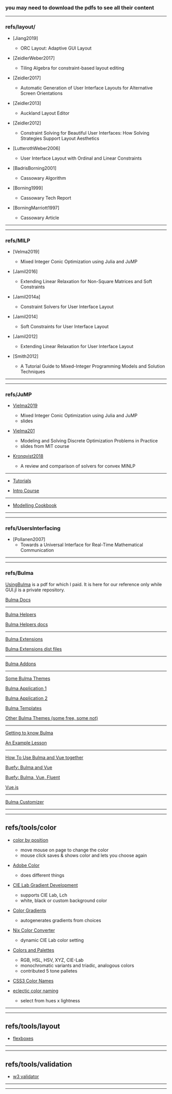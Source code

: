 ### __you may need to download the pdfs to see all their content__

----

### refs/layout/

- [Jiang2019]
    - ORC Layout: Adaptive GUI Layout

- [ZeidlerWeber2017]
    - Tiling Algebra for constraint-based layout editing

- [Zeidler2017]
    - Automatic Generation of User Interface Layouts
for Alternative Screen Orientations

- [Zeidler2013]
    - Auckland Layout Editor

- [Zeidler2012]
    - Constraint Solving for Beautiful User Interfaces:
How Solving Strategies Support Layout Aesthetics

- [LutterothWeber2006]
    - User Interface Layout with Ordinal and Linear Constraints

- [BadrisBorning2001]
    - Cassowary Algorithm
    
- [Borning1999]
    - Cassowary Tech Report

- [BorningMarriott1997]
    - Cassowary Article

----
----

### refs/MILP

- [Velma2019]
    - Mixed Integer Conic Optimization using Julia and JuMP
    
- [Jamil2016]
    - Extending Linear Relaxation for Non-Square Matrices and Soft Constraints

- [Jamil2014a]
    - Constraint Solvers for User Interface Layout

- [Jamil2014]
    - Soft Constraints for User Interface Layout

- [Jamil2012]
    - Extending Linear Relaxation for User Interface Layout

- [Smith2012]
    - A Tutorial Guide to Mixed-Integer Programming Models and Solution Techniques
    
----
----

### refs/JuMP

- [Vielma2019](https://github.com/JeffreySarnoff/GUI.jl/blob/master/refs/JuMP/Vielma2019.pdf)
    - Mixed Integer Conic Optimization using Julia and JuMP
    - slides

- [Vielma201](https://github.com/JeffreySarnoff/GUI.jl/blob/master/refs/JuMP/Vielma2018.pdf)
    - Modeling	and	Solving	Discrete	Optimization	Problems	in	Practice
    - slides from MIT course
    
- [Kronqvist2018](https://github.com/JeffreySarnoff/GUI.jl/blob/master/refs/JuMP/Kronqvist2018.pdf)
    - A review and comparison of solvers for convex MINLP

----

 - [Tutorials](https://github.com/barpit20/JuMPTutorials.jl)
 
 - [Intro Course](https://laurentlessard.com/teaching/524-intro-to-optimization/)
 
----

- [Modelling Cookbook](https://github.com/JeffreySarnoff/GUI.jl/blob/master/refs/JuMP/MOSEKModelingCookbook.pdf)
----
----

### refs/UsersInterfacing

- [Pollanen2007]
    - Towards a Universal Interface for Real-Time Mathematical Communication


---- 
----

### refs/Bulma

[UsingBulma](https://github.com/JeffreySarnoff/GUI.jl/blob/master/refs/Bulma/UsingBulma.pdf) is a pdf for which I paid.  It is here for our reference only while GUI.jl is a private repository.

[Bulma Docs](https://bulma.io/documentation/)

----

[Bulma Helpers](https://github.com/jmaczan/bulma-helpers)

[Bulma Helpers docs](https://github.com/jmaczan/bulma-helpers#documentation)

----

[Bulma Extensions](https://wikiki.github.io/)

[Bulma Extensions dist files](https://github.com/Wikiki/bulma-extensions/tree/master/dist)

----

[Bulma Addons](https://mubaidr.js.org/bulma-addons)

----

[Some Bulma Themes](https://jenil.github.io/bulmaswatch/)

[Bulma Application 1](https://github.com/cssninjaStudio/fresh)

[Bulma Application 2](https://github.com/cssninjaStudio/krypton)

[Bulma Templates](https://github.com/BulmaTemplates/bulma-templates)

[Other Bulma Themes (some free, some not)](https://www.bulmathemes.com/)

----

[Getting to know Bulma](https://scotch.io/bar-talk/get-to-know-bulma-my-current-favorite-css-framework)

[An Example Lesson](https://scrimba.com/g/gbulma)

----

[How To Use Bulma and Vue together](https://www.youtube.com/watch?v=9lcKFUzx5Ys)

[Buefy: Bulma and Vue](https://buefy.org/documentation)

[Buefy: Bulma, Vue, Fluent](https://mubaidr.js.org/vue-fluent)

[Vue.js](https://vuejs.org/)

-----

[Bulma Customizer](https://bulma-customizer.bstash.io/)


----
----

## refs/tools/color


- [color by position](https://color.hailpixel.com/)
    - move mouse on page to change the color
    - mouse click saves & shows color and lets you choose again
    
- [Adobe Color](https://color.adobe.com/create)
    - does different things
    
- [CIE Lab Gradient Development](http://davidjohnstone.net/pages/lch-lab-colour-gradient-picker)
    - supports CIE Lab, Lch
    - white, black or custom background color
 
- [Color Gradients](https://mycolor.space)
    - autogenerates gradients from choices

- [Nix Color Converter](https://www.nixsensor.com/free-color-converter/)
    - dynamic CIE Lab color setting
    
- [Colors and Palettes](https://www.color-hex.com)
     - RGB, HSL, HSV, XYZ, CIE-Lab
     - monochromatic variants and triadic, analogous colors
     - contributed 5 tone palletes
     
- [CSS3 Color Names](https://developer.mozilla.org/en-US/docs/Web/CSS/color_value#Color_keywords)

- [eclectic color naming](http://veli.ee/colorpedia/)
    - select from hues x lightness

----
----

## refs/tools/layout

- [flexboxes](https://the-echoplex.net/flexyboxes)


----
----

## refs/tools/validation

- [w3 validator](https://validator.w3.org/)

----
----
